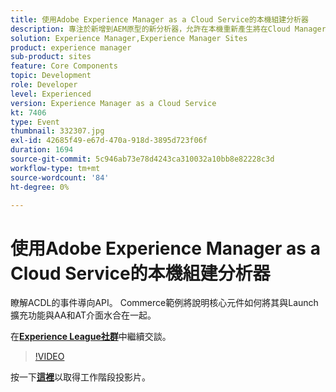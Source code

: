 ```yaml
---
title: 使用Adobe Experience Manager as a Cloud Service的本機組建分析器
description: 專注於新增到AEM原型的新分析器，允許在本機重新產生將在Cloud Manager部署管道中完成的驗證。
solution: Experience Manager,Experience Manager Sites
product: experience manager
sub-product: sites
feature: Core Components
topic: Development
role: Developer
level: Experienced
version: Experience Manager as a Cloud Service
kt: 7406
type: Event
thumbnail: 332307.jpg
exl-id: 42685f49-e67d-470a-918d-3895d723f06f
duration: 1694
source-git-commit: 5c946ab73e78d4243ca310032a10bb8e82228c3d
workflow-type: tm+mt
source-wordcount: '84'
ht-degree: 0%

---
```


# 使用Adobe Experience Manager as a Cloud Service的本機組建分析器

瞭解ACDL的事件導向API。 Commerce範例將說明核心元件如何將其與Launch擴充功能與AA和AT介面水合在一起。

在&#x200B;**[Experience League社群](https://adobe.ly/36Yd3v6)**&#x200B;中繼續交談。

>[!VIDEO](https://video.tv.adobe.com/v/332307/?quality=12&learn=on&hidetitle=true)

按一下&#x200B;**[這裡](/help/adobe-developers-live/assets/local-build-analyzers-aemcs.pdf)**&#x200B;以取得工作階段投影片。
